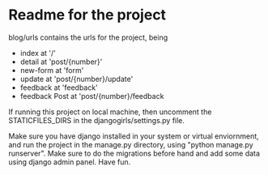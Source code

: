 # Readme for the project

blog/urls contains the urls for the project, being

- index at '/'
- detail at 'post/{number}'
- new-form at 'form'
- update at 'post/{number}/update'
- feedback at 'feedback'
- feedback Post at 'post/{number}/feedback

If running this project on local machine, then uncomment the STATICFILES_DIRS in the djangogirls/settings.py file.

Make sure you have django installed in your system or virtual enviornment, and run the project in the manage.py directory, using "python manage.py runserver".
Make sure to do the migrations before hand and add some data using django admin panel.
Have fun.
